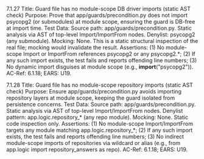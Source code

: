 7.1.27
Title: Guard file has no module-scope DB driver imports (static AST check)
Purpose: Prove that app/guards/precondition.py does not import psycopg2 (or submodules) at module scope, ensuring the guard is DB-free at import time.
Test Data: Source path: app/guards/precondition.py. Static analysis via AST of top-level Import/ImportFrom nodes. Denylist: psycopg2 (any submodule).
Mocking: None. This is a static structural inspection of the real file; mocking would invalidate the result.
Assertions: (1) No module-scope Import or ImportFrom references psycopg2 or any psycopg2.*; (2) If any such import exists, the test fails and reports offending line numbers; (3) No dynamic import disguises at module scope (e.g., __import__("psycopg2")).
AC-Ref: 6.1.18; EARS: U19.

7.1.28
Title: Guard file has no module-scope repository imports (static AST check)
Purpose: Ensure app/guards/precondition.py avoids importing repository layers at module scope, keeping the guard isolated from persistence concerns.
Test Data: Source path: app/guards/precondition.py. Static analysis via AST of top-level Import/ImportFrom nodes. Denylist pattern: app.logic.repository_* (any repo module).
Mocking: None. Static code inspection only.
Assertions: (1) No module-scope Import/ImportFrom targets any module matching app.logic.repository_*; (2) If any such import exists, the test fails and reports offending line numbers; (3) No indirect module-scope imports of repositories via wildcard or alias (e.g., from app.logic import repository_answers as repo).
AC-Ref: 6.1.18; EARS: U19.
